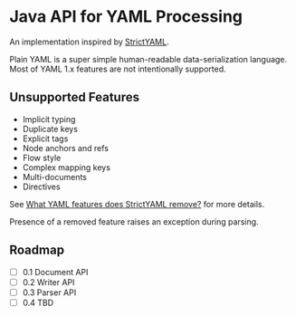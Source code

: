 # Java API for YAML Processing

An implementation inspired by [StrictYAML](https://github.com/crdoconnor/strictyaml). 

Plain YAML is a super simple human-readable data-serialization language. Most of YAML 1.x features are not intentionally supported.

## Unsupported Features
- Implicit typing
- Duplicate keys
- Explicit tags
- Node anchors and refs
- Flow style
- Complex mapping keys
- Multi-documents
- Directives

See [What YAML features does StrictYAML remove?](https://hitchdev.com/strictyaml/features-removed/) for more details.

Presence of a removed feature raises an exception during parsing.

## Roadmap
- [ ] 0.1 Document API
- [ ] 0.2 Writer API
- [ ] 0.3 Parser API
- [ ] 0.4 TBD
